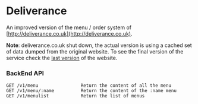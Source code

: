 # Deliverance

An improved version of the menu / order system of [http://deliverance.co.uk](http://deliverance.co.uk).

**Note**: deliverance.co.uk shut down, the actual version is using a cached set of data dumped from the original website. To see the final version of the service check the [last version](https://github.com/sirLisko/deliverance/releases/tag/v1.0.0) of the website.

### BackEnd API

	GET /v1/menu				Return the content of all the menu
	GET /v1/menu/:name			Return the content of the :name menu
	GET /v1/menulist			Return the list of menus
